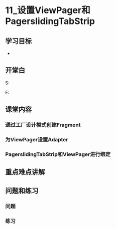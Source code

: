 # 11_设置ViewPager和PagerslidingTabStrip
## 学习目标
- 

## 开堂白
S:

E:

## 课堂内容
### 通过工厂设计模式创建Fragment

### 为ViewPager设置Adapter

### PagerslidingTabStrip和ViewPager进行绑定

## 重点难点讲解

## 问题和练习
### 问题

### 练习
